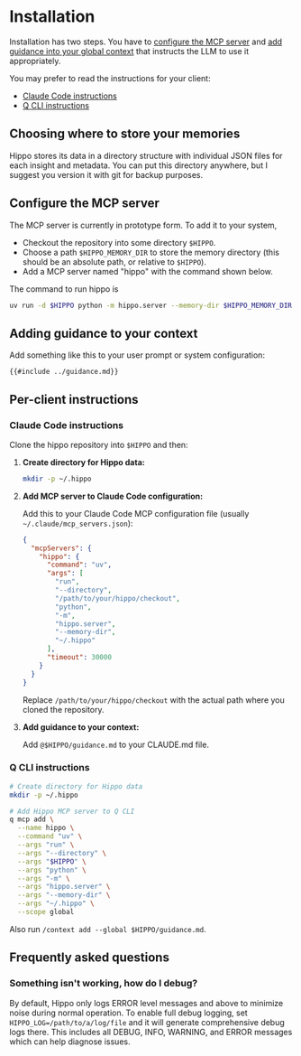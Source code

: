# Installation

Installation has two steps. You have to [configure the MCP server](#configure-the-mcp-server) and [add guidance into your global context](#adding-guidance-to-your-context) that instructs the LLM to use it appropriately.

You may prefer to read the instructions for your client:

* [Claude Code instructions](#claude-code-instructions)
* [Q CLI instructions](#q-cli-instructions)

## Choosing where to store your memories

Hippo stores its data in a directory structure with individual JSON files for each insight and metadata. You can put this directory anywhere, but I suggest you version it with git for backup purposes.

## Configure the MCP server

The MCP server is currently in prototype form. To add it to your system, 

* Checkout the repository into some directory `$HIPPO`.
* Choose a path `$HIPPO_MEMORY_DIR` to store the memory directory (this should be an absolute path, or relative to `$HIPPO`).
* Add a MCP server named "hippo" with the command shown below.

The command to run hippo is

```bash
uv run -d $HIPPO python -m hippo.server --memory-dir $HIPPO_MEMORY_DIR
```

## Adding guidance to your context

Add something like this to your user prompt or system configuration:

```
{{#include ../guidance.md}}
```

## Per-client instructions

### Claude Code instructions

Clone the hippo repository into `$HIPPO` and then:

1. **Create directory for Hippo data:**
   ```bash
   mkdir -p ~/.hippo
   ```

2. **Add MCP server to Claude Code configuration:**
   
   Add this to your Claude Code MCP configuration file (usually `~/.claude/mcp_servers.json`):
   
   ```json
   {
     "mcpServers": {
       "hippo": {
         "command": "uv",
         "args": [
           "run", 
           "--directory", 
           "/path/to/your/hippo/checkout",
           "python", 
           "-m", 
           "hippo.server", 
           "--memory-dir", 
           "~/.hippo"
         ],
         "timeout": 30000
       }
     }
   }
   ```
   
   Replace `/path/to/your/hippo/checkout` with the actual path where you cloned the repository.

3. **Add guidance to your context:**
   
   Add `@$HIPPO/guidance.md` to your CLAUDE.md file.

### Q CLI instructions

```bash
# Create directory for Hippo data
mkdir -p ~/.hippo

# Add Hippo MCP server to Q CLI
q mcp add \
  --name hippo \
  --command "uv" \
  --args "run" \
  --args "--directory" \
  --args "$HIPPO" \
  --args "python" \
  --args "-m" \
  --args "hippo.server" \
  --args "--memory-dir" \
  --args "~/.hippo" \
  --scope global
```

Also run `/context add --global $HIPPO/guidance.md`.

## Frequently asked questions

### Something isn't working, how do I debug?

By default, Hippo only logs ERROR level messages and above to minimize noise during normal operation. To enable full debug logging, set `HIPPO_LOG=/path/to/a/log/file` and it will generate comprehensive debug logs there. This includes all DEBUG, INFO, WARNING, and ERROR messages which can help diagnose issues.
